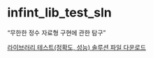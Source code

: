 # infint_lib_test_sln

“무한한 정수 자료형 구현에 관한 탐구”

<a href="https://docs.google.com/uc?export=download&id=1FNO2YdQwcMpP2vxDM62r4aIDHqiXyxNA">라이브러리 테스트(정확도, 성능) 솔루션 파일 다운로드</a>
